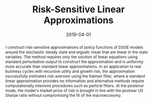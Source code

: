 ---
title: Risk-Sensitive Linear Approximations
authors:
- admin
date: '2019-04-01'
publishDate: '2019-04-01'
publication_types:
- article
publication: 'IMFS Working Paper Series'
doi: ''
abstract:  I  construct risk-sensitive approximations of policy functions of DSGE models around the stochastic steady state and ergodic mean that are linear in the state variables. The method requires only the solution of linear equations using standard perturbation output to construct the approximation and is uniformly more accurate than standard linear approximations. In an application to real business cycles with recursive utility and growth risk, the approximation successfully estimates risk aversion using the Kalman filter, where a standard linear approximation provides no information and alternative methods require computationally intensive procedures such as particle filters. At the posterior mode, the model's market price of risk is brought in line with the postwar US Sharpe ratio without compromising the fit of the macroeconomy.
tags:
- Bayesian estimation
- Solution methods
- Ergodic mean
- Stochastic steady state;
- Perturbation
- DSGE


links:
- name: SFB 649 Working Paper (earlier version))
  url: http://sfb649.wiwi.hu-berlin.de/papers/pdf/SFB649DP2014-034.pdf
url_pdf: https://www.dropbox.com/scl/fi/2yz5avrycmxjxad2z026r/risk-sensitive_linear_approx_2018.pdf?rlkey=yzlqguydfzkk58sak2fbkc0mu&dl=0
url_code: 'https://github.com/HugoBlox/hugo-blox-builder'
url_dataset: '#'
url_poster: '#'
url_project: ''
url_slides: ''
url_source: '#'
url_video: '#'

---